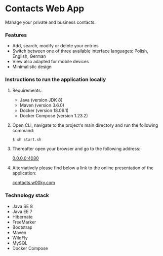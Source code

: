 # Contacts Web App

Manage your private and business contacts.

### Features

- Add, search, modify or delete your entries
- Switch between one of three available interface languages: Polish, English, German
- View also adapted for mobile devices
- Minimalistic design

### Instructions to run the application locally

1. Requirements:

    - Java (version JDK 8)
    - Maven (version 3.6.0)
    - Docker (version 18.09.1)
    - Docker Compose (version 1.23.2)

2. Open CLI, navigate to the project's main directory and run the following command:

    ```bash
    $ sh start.sh
    ```

3. Thereafter open your browser and go to the following address:

    [0.0.0.0:4080](http://0.0.0.0:4080/ "Contacts Web App")

4. Alternatively please find below a link to the online presentation of the application:

    [contacts.w00ky.com](http://contacts.w00ky.com/ "Contacts Web App")

### Technology stack

- Java SE 8
- Java EE 7
- Hibernate
- FreeMarker
- Bootstrap
- Maven
- WildFly
- MySQL
- Docker Compose